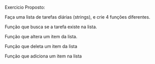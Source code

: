 Exercicio Proposto:

Faça uma lista de tarefas diárias (strings), e crie 4 funções diferentes.

Função que busca se a tarefa existe na lista.

Função que altera um item da lista.

Função que deleta um item da lista

Função que adiciona um item na lista
